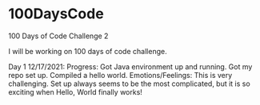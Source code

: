 # 100DaysCode
100 Days of Code Challenge 2

I will be working on 100 days of code challenge. 

Day 1 12/17/2021:
Progress: Got Java environment up and running. Got my repo set up. Compiled a hello world. 
Emotions/Feelings: This is very challenging. Set up always seems to be the most complicated, but it is so exciting when Hello, World finally works!


